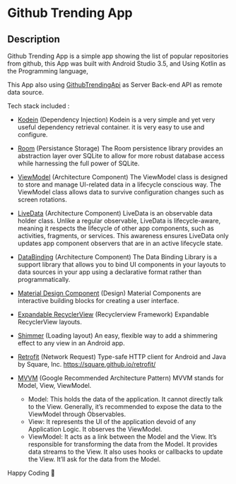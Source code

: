 # Github Trending App

## Description
Github Trending App is a simple app showing the list of popular repositories from github,
this App was built with Android Studio 3.5, and Using Kotlin as the Programming language,

This App also using [GithubTrendingApi](https://github-trending-api.now.sh) as Server Back-end API as remote data source.


Tech stack included :

- [Kodein](https://github.com/Kodein-Framework/Kodein-DI) (Dependency Injection)
    Kodein is a very simple and yet very useful dependency retrieval container. it is very easy to use and configure.

- [Room](https://developer.android.com/topic/libraries/architecture/room) (Persistance Storage)
    The Room persistence library provides an abstraction layer over SQLite to allow for more robust database access while harnessing the full power of SQLite.

- [ViewModel](https://developer.android.com/topic/libraries/architecture/viewmodel) (Architecture Component)
    The ViewModel class is designed to store and manage UI-related data in a lifecycle conscious way. The ViewModel class allows data to survive configuration changes such as screen rotations.

- [LiveData](https://developer.android.com/topic/libraries/architecture/livedata) (Architecture Component)
    LiveData is an observable data holder class. Unlike a regular observable, LiveData is lifecycle-aware, meaning it respects the lifecycle of other app components, such as activities, fragments, or services. This awareness ensures LiveData only updates app component observers that are in an active lifecycle state.

- [DataBinding](https://developer.android.com/topic/libraries/data-binding/) (Architecture Component)
    The Data Binding Library is a support library that allows you to bind UI components in your layouts to data sources in your app using a declarative format rather than programmatically.

- [Material Design Component](https://material.io/components/) (Design)
    Material Components are interactive building blocks for creating a user interface.

- [Expandable RecyclerView](https://github.com/hendraanggrian/recyclerview-expandable) (Recyclerview Framework)
    Expandable RecyclerView layouts.

- [Shimmer](https://github.com/facebook/shimmer-android) (Loading layout)
    An easy, flexible way to add a shimmering effect to any view in an Android app.

- [Retrofit](https://github.com/square/retrofit) (Network Request)
    Type-safe HTTP client for Android and Java by Square, Inc. https://square.github.io/retrofit/
    
- [MVVM](https://developer.android.com/jetpack/docs/guide) (Google Recommended Architecture Pattern)
    MVVM stands for Model, View, ViewModel.
    
    - Model: This holds the data of the application. It cannot directly talk to the View. Generally, it’s recommended to expose the data to the ViewModel through Observables.
    - View: It represents the UI of the application devoid of any Application Logic. It observes the ViewModel.
    - ViewModel: It acts as a link between the Model and the View. It’s responsible for transforming the data from the Model. It provides data streams to the View. It also uses hooks or callbacks to update the View. It’ll ask for the data from the Model.

Happy Coding 🎉